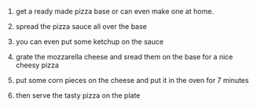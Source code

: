 1. get a ready made pizza base or can even make one at home.

2. spread the pizza sauce all over the base 

3. you can even put some ketchup on the sauce

4. grate the mozzarella cheese and sread them on the base for a nice cheesy pizza

5. put some corn pieces on the cheese and put it in the oven for 7 minutes

6. then serve the tasty pizza on the plate